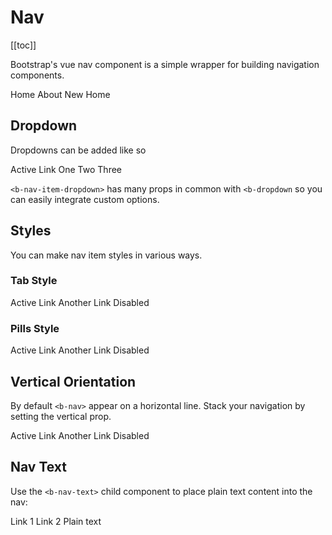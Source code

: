 # Nav

<ClientOnly>
  <Teleport to=".bd-toc">

[[toc]]

  </Teleport>
</ClientOnly>

<div class="lead mb-5">

Bootstrap's vue nav component is a simple wrapper for building navigation components.

</div>

<HighlightCard>
  <b-nav>
    <b-nav-item>Home</b-nav-item>
    <b-nav-item>About</b-nav-item>
    <b-nav-item>New</b-nav-item>
    <b-nav-item disabled>Home</b-nav-item>
  </b-nav>
  <template #html>

```vue-html
<b-nav>
  <b-nav-item>Home</b-nav-item>
  <b-nav-item>About</b-nav-item>
  <b-nav-item>New</b-nav-item>
  <b-nav-item disabled>Home</b-nav-item>
</b-nav>
```

  </template>
</HighlightCard>

## Dropdown

Dropdowns can be added like so

<HighlightCard>
  <b-nav pills>
    <b-nav-item active>Active</b-nav-item>
    <b-nav-item>Link</b-nav-item>
    <b-nav-item-dropdown
      v-model="dropdownShow"
      id="my-nav-dropdown"
      text="Dropdown"
      toggle-class="nav-link-custom"
      end
    >
      <b-dropdown-item>One</b-dropdown-item>
      <b-dropdown-item>Two</b-dropdown-item>
      <b-dropdown-divider />
      <b-dropdown-item>Three</b-dropdown-item>
    </b-nav-item-dropdown>
  </b-nav>
  <template #html>

```vue
<template>
  <b-nav pills>
    <b-nav-item active>Active</b-nav-item>
    <b-nav-item>Link</b-nav-item>
    <b-nav-item-dropdown
      v-model="dropdownShow"
      id="my-nav-dropdown"
      text="Dropdown"
      toggle-class="nav-link-custom"
      end
    >
      <b-dropdown-item>One</b-dropdown-item>
      <b-dropdown-item>Two</b-dropdown-item>
      <b-dropdown-divider />
      <b-dropdown-item>Three</b-dropdown-item>
    </b-nav-item-dropdown>
  </b-nav>
</template>

<script setup lang="ts">
const dropdownShow = ref(false)
</script>
```

  </template>
</HighlightCard>

`<b-nav-item-dropdown>` has many props in common with `<b-dropdown` so you can easily integrate custom options.

## Styles

You can make nav item styles in various ways.

### Tab Style

<HighlightCard>
  <b-nav tabs>
    <b-nav-item active>Active</b-nav-item>
    <b-nav-item>Link</b-nav-item>
    <b-nav-item>Another Link</b-nav-item>
    <b-nav-item disabled>Disabled</b-nav-item>
  </b-nav>
  <template #html>

```vue-html
 <b-nav tabs>
  <b-nav-item active>Active</b-nav-item>
  <b-nav-item>Link</b-nav-item>
  <b-nav-item>Another Link</b-nav-item>
  <b-nav-item disabled>Disabled</b-nav-item>
</b-nav>
```

  </template>
</HighlightCard>

### Pills Style

<HighlightCard>
  <b-nav pills>
    <b-nav-item active>Active</b-nav-item>
    <b-nav-item>Link</b-nav-item>
    <b-nav-item>Another Link</b-nav-item>
    <b-nav-item disabled>Disabled</b-nav-item>
  </b-nav>
  <template #html>

```vue-html
<b-nav pills>
  <b-nav-item active>Active</b-nav-item>
  <b-nav-item>Link</b-nav-item>
  <b-nav-item>Another Link</b-nav-item>
  <b-nav-item disabled>Disabled</b-nav-item>
</b-nav>
```

  </template>
</HighlightCard>

## Vertical Orientation

By default `<b-nav>` appear on a horizontal line. Stack your navigation by setting the vertical prop.

<HighlightCard>
  <b-nav vertical class="w-25">
    <b-nav-item active>Active</b-nav-item>
    <b-nav-item>Link</b-nav-item>
    <b-nav-item>Another Link</b-nav-item>
    <b-nav-item disabled>Disabled</b-nav-item>
  </b-nav>
  <template #html>

```vue-html
<b-nav vertical class="w-25">
  <b-nav-item active>Active</b-nav-item>
  <b-nav-item>Link</b-nav-item>
  <b-nav-item>Another Link</b-nav-item>
  <b-nav-item disabled>Disabled</b-nav-item>
</b-nav>
```

  </template>
</HighlightCard>

## Nav Text

Use the `<b-nav-text>` child component to place plain text content into the nav:

<HighlightCard>
  <b-nav>
    <b-nav-item href="#1">Link 1</b-nav-item>
    <b-nav-item href="#2">Link 2</b-nav-item>
    <b-nav-text>Plain text</b-nav-text>
  </b-nav>
  <template #html>

```vue-html
<b-nav>
  <b-nav-item href="#1">Link 1</b-nav-item>
  <b-nav-item href="#2">Link 2</b-nav-item>
  <b-nav-text>Plain text</b-nav-text>
</b-nav>
```

  </template>
</HighlightCard>

<ComponentReference :data="data" />

<script setup lang="ts">
import {data} from '../../data/components/nav.data'
import ComponentReference from '../../components/ComponentReference.vue'
import HighlightCard from '../../components/HighlightCard.vue'
import {
  BNav,
  BNavText,
  BNavItemDropdown,
  BDropdownItem,
  BDropdown,
  BNavItem,
  BCard,
  BCardBody,
  BDropdownDivider,
} from 'bootstrap-vue-next'
import {ref} from 'vue'

const dropdownShow = ref(false)
</script>
